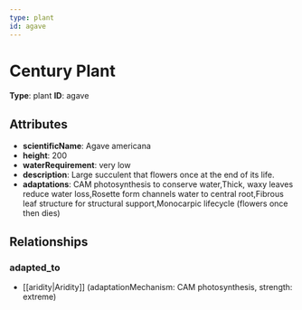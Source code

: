 ```yaml
---
type: plant
id: agave
---
```


# Century Plant

**Type**: plant
**ID**: agave

## Attributes

- **scientificName**: Agave americana
- **height**: 200
- **waterRequirement**: very low
- **description**: Large succulent that flowers once at the end of its life.
- **adaptations**: CAM photosynthesis to conserve water,Thick, waxy leaves reduce water loss,Rosette form channels water to central root,Fibrous leaf structure for structural support,Monocarpic lifecycle (flowers once then dies)

## Relationships

### adapted_to

- [[aridity|Aridity]] (adaptationMechanism: CAM photosynthesis, strength: extreme)

